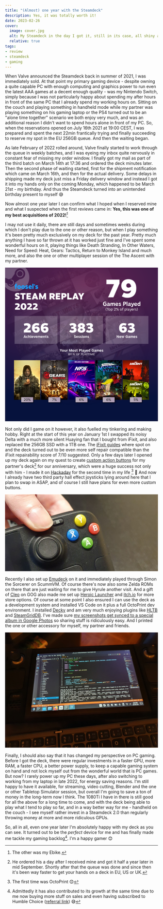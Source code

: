 ```yaml
---
title: "(Almost) one year with the Steamdeck"
description: Yes, it was totally worth it!
date: 2023-02-26
cover:
  image: cover.jpg
  alt: My Steamdeck in the day I got it, still in its case, all shiny and new. 
  relative: true
tags:
- review
- steamdeck
- gaming
---
```


When Valve announced the Steamdeck back in summer of 2021, I was immediately sold. At that point my primary gaming device - despite owning a quite capable PC with enough computing and graphics power to run even the latest AAA games at a decent enough quality - was my Nintendo Switch, simply because I was not particularly happy about spending my after hours in front of the same PC that I already spend my working hours on. Sitting on the couch and playing something in handheld mode while my partner was playing something on his gaming laptop or the PS4 turned out to be an "alone time together" scenario we both enjoy very much, and was an additional reason I didn't want to spend hours alone in front of my PC. So, when the reservations opened on July 16th 2021 at 19:00 CEST, I was prepared and spent the next 22min frantically trying and finally succeeding to reserve my spot in the EU 256GB queue. And then the waiting began.

As late February of 2022 rolled around, Valve finally started to work through the queue in weekly batches, and I was eyeing my inbox quite nervously in constant fear of missing my order window. I finally got my mail as part of the third batch on March 14th at 17:36 and ordered the deck minutes later. Then the second phase of waiting started, first for the shipment notification which came on March 16th, and then for the actual delivery. Some delays in shipping made my deck just miss a Friday delivery window and instead I got it into my hands only on the coming Monday, which happened to be March 21st - my birthday. And thus the Steamdeck turned into an unintended birthday present to myself 😅

Now almost one year later I can confirm what I hoped when I reserved mine and what I suspected when the first reviews came in: **Yes, this was one of my best acquisitions of 2022!**[^1]

I may not use it daily, there are still days and sometimes weeks during which I don't play due to the one or other reason, but when I play something it's been pretty much exclusively on my deck for the past year. Pretty much anything I have so far thrown at it has worked just fine and I've spent some wonderful hours on it, playing things like Death Stranding, In Other Waters, Need for Speed: Heat, Gears: Tactics, Return to Monkey Island and much more, and also the one or other multiplayer session of the The Ascent with my partner.

![foosel's Steam Replay 2022. 79 Games Played, top 2% of players. 266 Achievements, 383 Sessions, 63 New Games](steam_2022.png)

Not only did I game on it however, it also fuelled my tinkering and making hobby. Right at the start of this year on January 1st I swapped its noisy Delta with a much more silent Huaying fan that I bought from iFixit, and also replaced the 256GB SSD with a 1TB one. The [iFixit guides](https://www.ifixit.com/Device/Steam_Deck) where spot on and the deck turned out to be even more self repair compatible than the iFixit repairability score of 7/10 suggested. Only a few days later I opened up my deck again on my quest to create [custom action buttons](/blog/2023-01-19-custom-steamdeck-buttons/) for my partner's deck[^2] for our anniversary, which were a huge success not only with him - I made it on [Hackaday](https://hackaday.com/2023/01/26/casting-custom-resin-buttons-for-the-steam-deck/) for the second time in my life [^3] 🤭 And now I already have two third party hall effect joysticks lying around here that I plan to swap in ASAP, and of course I still have plans for even more custom buttons.

![Finished custom coloured buttons in a Steamdeck](../2023-01-19-custom-steamdeck-buttons/poster.jpg)

Recently I also set up [Emudeck](https://www.emudeck.com/) on it and immediately played through Simon the Sorcerer on ScummVM. Of course there's now also some Zelda ROMs on there that are just waiting for me to give Hyrule another visit. And a gift of [Cleo](http://cleogame.com/) on GOG also made me set up [Heroic Launcher](https://heroicgameslauncher.com/) and [itch.io](/til/how-to-add-itchio-games-to-the-steamdeck/) for more store options. Of course at some point I also ensured I can use the deck as a development system and installed VS Code on it plus a full OctoPrint dev environment. I installed [Decky](https://deckbrew.xyz/) and am very much enjoying plugins like [HLTB](https://github.com/hulkrelax/hltb-for-deck) and [SteamGridDB](https://github.com/SteamGridDB/decky-steamgriddb). I've made sure [my screenshots get synced to a special album in Google Photos](/til/how-to-automatically-sync-screenshots-from-the-steamdeck-to-google-photos/) so sharing stuff is ridiculously easy. And I printed the one or other accessory for myself, my partner and friends.

![Visual Studio Code with OctoPrint's code running on a Steamdeck in desktop mode. In front of the deck there's a foldable Bluetooth keyboard.](octoprint_ide.jpg)

Finally, I should also say that it has changed my perspective on PC gaming. Before I got the deck, there were regular investments in a faster GPU, more RAM, a faster CPU, a better power supply, to keep a capable gaming system on hand and not lock myself out from the wonderful world that is PC games. But now? I rarely power up my PC these days, after also switching to working from my laptop in late 2022, for energy saving reasons. I'm still happy to have it available, for streaming, video cutting, Blender and the one or other Tabletop Simulator session, but overall I'm going to save a ton of money in the long-term now I think. The 1080Ti I have in there is still good for all the above for a long time to come, and with the deck being able to play what I tend to play so far, and in a way better way for me - handheld on the couch - I see myself rather invest in a Steamdeck 2.0 than regularly throwing money at more and more ridiculous GPUs.

So, all in all, even one year later I'm absolutely happy with my deck as you can see. It turned out to be the *perfect* device for me and has finally made me tackle my gaming backlog[^4]. I'm a happy gamer 😊

[^1]: The other was my Ebike.
[^2]: He ordered his a day after I received mine and got it half a year later in mid September. Shortly after that the queue was done and since then it's been way faster to get your hands on a deck in EU, US or UK.
[^3]: The first time was OctoPrint 😊
[^4]: Admittedly it has also contributed to its growth at the same time due to me now buying more stuff on sales and even having subscribed to Humble Choice ([referral link](https://www.humblebundle.com/membership?refc=WhoXKx)) 😅